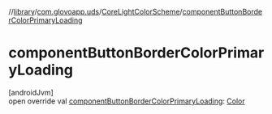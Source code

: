 //[library](../../../index.md)/[com.glovoapp.uds](../index.md)/[CoreLightColorScheme](index.md)/[componentButtonBorderColorPrimaryLoading](component-button-border-color-primary-loading.md)

# componentButtonBorderColorPrimaryLoading

[androidJvm]\
open override val [componentButtonBorderColorPrimaryLoading](component-button-border-color-primary-loading.md): [Color](https://developer.android.com/reference/kotlin/androidx/compose/ui/graphics/Color.html)
